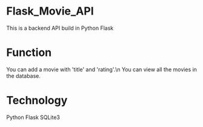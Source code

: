 # Flask_Movie_API
This is a backend API build in Python Flask

# Function
You can add a movie with 'title' and 'rating'.\n
You can view all the movies in the database.

# Technology
Python Flask
SQLite3
